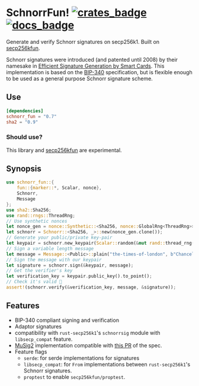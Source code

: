 # SchnorrFun!  [![crates_badge]][crates_url] [![docs_badge]][docs_url] 

[docs_badge]: https://docs.rs/schnorr_fun/badge.svg
[docs_url]: https://docs.rs/schnorr_fun
[crates_badge]: https://img.shields.io/crates/v/schnorr_fun.svg
[crates_url]: https://crates.io/crates/schnorr_fun

Generate and verify Schnorr signatures on secp256k1.
Built on [secp256kfun].

Schnorr signatures were introduced (and patented until 2008) by their namesake in [Efficient Signature Generation by Smart Cards][1].
This implementation is based on the [BIP-340] specification, but is flexible enough to be used as a general purpose Schnorr signature scheme.

## Use

``` toml
[dependencies]
schnorr_fun = "0.7"
sha2 = "0.9"
```

### Should use?

This library and [secp256kfun] are experimental.

## Synopsis

```rust
use schnorr_fun::{
    fun::{marker::*, Scalar, nonce},
    Schnorr,
    Message
};
use sha2::Sha256;
use rand::rngs::ThreadRng;
// Use synthetic nonces
let nonce_gen = nonce::Synthetic::<Sha256, nonce::GlobalRng<ThreadRng>>::default();
let schnorr = Schnorr::<Sha256, _>::new(nonce_gen.clone());
// Generate your public/private key-pair
let keypair = schnorr.new_keypair(Scalar::random(&mut rand::thread_rng()));
// Sign a variable length message
let message = Message::<Public>::plain("the-times-of-london", b"Chancellor on brink of second bailout for banks");
// Sign the message with our keypair
let signature = schnorr.sign(&keypair, message);
// Get the verifier's key
let verification_key = keypair.public_key().to_point();
// Check it's valid 🍿
assert!(schnorr.verify(&verification_key, message, &signature));
```

## Features

- BIP-340 compliant signing and verification
- Adaptor signatures
- compatibility with `rust-secp256k1`'s `schnorrsig` module with `libsecp_compat` feature.
- [MuSig2] implementation compatible with [this PR](https://github.com/jonasnick/bips/pull/37) of the spec.
- Feature flags
  - `serde`: for serde implementations for signatures
  - `libsecp_compat`: for `From` implementations between `rust-secp256k1`'s Schnorr signatures.
  - `proptest` to enable `secp256kfun/proptest`.

[1]: https://d-nb.info/1156214580/34
[BIP-340]: https://github.com/bitcoin/bips/blob/master/bip-0340.mediawiki
[secp256kfun]: https://docs.rs/secp256kfun
[secp256k1-zkp]: https://github.com/ElementsProject/secp256k1-zkp/pull/131
[MuSig2]: https://eprint.iacr.org/2020/1261.pdf
